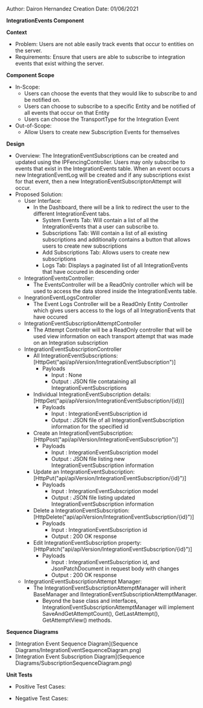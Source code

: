 Author: Dairon Hernandez
Creation Date: 01/06/2021

**IntegrationEvents Component**

**Context**

- Problem: Users are not able easily track events that occur to entities on the server.
- Requirements: Ensure that users are able to subscribe to integration events that exist withing the server.

**Component Scope**

- In-Scope:
  - Users can choose the events that they would like to subscribe to and be notified on.
  - Users can choose to subscribe to a specific Entity and be notified of all events that occur on that Entity
  - Users can choose the TransportType for the Integration Event
- Out-of-Scope:
  - Allow Users to create new Subscription Events for themselves

**Design**

- Overview: The IntegrationEventSubscriptions can be created and updated using the IPFencingController. Users may only subscribe to events that exist in the IntegrationEvents table. When an event occurs a new IntegrationEventLog will be created and if any subscriptions exist for that event, then a new IntegrationEventSubscriptonAttempt will occur.
- Proposed Solution:
  - User Interface:
    - In the Dashboard, there will be a link to redirect the user to the different IntegrationEvent tabs.
        - System Events Tab: Will contain a list of all the IntegrationEvents that a user can subscribe to.
        - Subscriptions Tab: Will contain a list of all existing subscriptions and additionally contains a button that allows users to create new subscriptions
        - Add Subscriptions Tab: Allows users to create new subscriptions
        - Logs Tab: Displays a paginated list of all IntegrationEvents that have occured in descending order
  - IntegrationEventsController:
    - The EventsController will be a ReadOnly controller which will be used to access the data stored inside the IntegrationEvents table.
  - InegrationEventLogsController
    - The Event Logs Controller will be a ReadOnly Entity Controller which gives users access to the logs of all IntegrationEvents that have occured
  - IntegrationEventSubscriptionAttemptController
    - The Attempt Controller will be a ReadOnly controller that will be used view information on each transport attempt that was made on an Integration subscription
  - IntegrationEventSubscriptionController  
      - All IntegrationEventSubscriptions: [HttpGet("api/apiVersion/IntegrationEventSubscription")]
        - Payloads
          - Input : None
          - Output : JSON file contataining all IntegrationEventSubscriptions
      - Individual IntegrationEventSubscription details: [HttpGet("api/apiVersion/IntegrationEventSubscription/{id})]
        - Payloads
          - Input : IntegrationEventSubscription id
          - Output : JSON file of all IntegrationEventSubscription information for the specified id
      - Create an IntegrationEventSubscription: [HttpPost("api/apiVersion/IntegrationEventSubscription")]
        - Payloads
          - Input : IntegrationEventSubscription model 
          - Output : JSON file listing new IntegrationEventSubscription information
      - Update an IntegrationEventSubscription: [HttpPut("api/apiVersion/IntegrationEventSubscription/{id}")]
        - Payloads
          - Input : IntegrationEventSubscription model
          - Output : JSON file listing updated IntegrationEventSubscription information
      - Delete a IntegrationEventSubscription: [HttpDelete("api/apiVersion/IntegrationEventSubscription/{id}")]
        - Payloads
          - Input : IntegrationEventSubscription id
          - Output : 200 OK response
      - Edit IntegrationEventSubscription property: [HttpPatch("api/apiVersion/IntegrationEventSubscription/{id}")]
        - Payloads
          - Input : IntegrationEventSubscription id, and JsonPatchDocument in request body with changes
          - Output : 200 OK response
  - IntegrationEventSubscriptionAttempt Manager:
    - The IntegrationEventSubscriptionAttemptManager will inherit BaseManager and IIntegrationEventSubscriptionAttemptManager.
      - Beyond the base class and interfaces, IntegrationEventSubscriptionAttemptManager will implement SaveAndGetAttemptCount(), GetLastAttempt(), GetAttemptView() methods.

**Sequence Diagrams**

- [Integration Event Sequence Diagram](Sequence Diagrams/IntegrationEventSequenceDiagram.png)
- [Integration Event Subscription Diagram](Sequence Diagrams/SubscriptionSequenceDiagram.png)

**Unit Tests**

- Positive Test Cases:

- Negative Test Cases:
